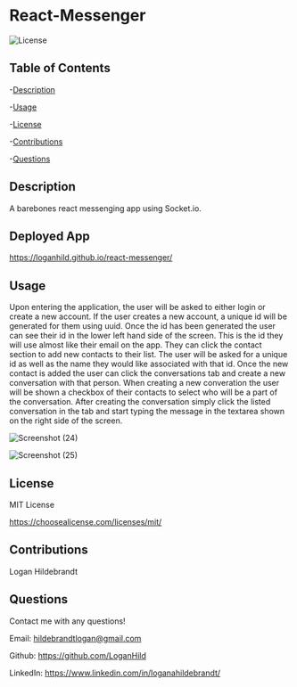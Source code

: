 
  # React-Messenger

  ![License](https://img.shields.io/badge/license-MITLicense-success?style=plastic&logo=appveyor)

  ## Table of Contents
  -[Description](#description)

  -[Usage](#usage)

  -[License](#license)

  -[Contributions](#contributions)

  -[Questions](#questions)


  ## Description
  A barebones react messenging app using Socket.io.
  
  ## Deployed App
  
  https://loganhild.github.io/react-messenger/

  ## Usage
  Upon entering the application, the user will be asked to either login or create a new account. If the user creates a new account, a unique id will be generated for them using uuid. Once the id has been generated the user can see their id in the lower left hand side of the screen. This is the id they will use almost like their email on the app. They can click the contact section to add new contacts to their list. The user will be asked for a unique id as well as the name they would like associated with that id. Once the new contact is added the user can click the conversations tab and create a new conversation with that person. When creating a new converation the user will be shown a checkbox of their contacts to select who will be a part of the conversation. After creating the conversation simply click the listed conversation in the tab and start typing the message in the textarea shown on the right side of the screen. 
  
  ![Screenshot (24)](https://user-images.githubusercontent.com/82903685/150215415-568b6836-2b76-4b83-b4bb-03d586fa9d66.png)
  
  ![Screenshot (25)](https://user-images.githubusercontent.com/82903685/150216095-db8e59ed-8818-4224-834b-95fd7b7404ac.png)


  ## License
 
  MIT License

  <https://choosealicense.com/licenses/mit/>

  ## Contributions
  Logan Hildebrandt

  ## Questions
  Contact me with any questions!

  Email: <hildebrandtlogan@gmail.com>

  Github: <https://github.com/LoganHild>
  
  LinkedIn: <https://www.linkedin.com/in/loganahildebrandt/>
